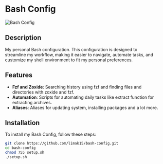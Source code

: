 # Bash Config

![Bash Config](https://img.shields.io/badge/version-1.0.0-brightgreen.svg)

## Description

My personal Bash configuration. This configuration is designed to streamline my workflow, making it easier to navigate, automate tasks, and customize my shell environment to fit my personal preferences.

## Features
- **Fzf and Zoxide**: Searching history using fzf and finding files and directories with zoxide and fzf.
- **Automation**: Scripts for automating daily tasks like extract function for extracting archives.
- **Aliases**: Aliases for updating system, installing packages and a lot more.

## Installation

To install my Bash Config, follow these steps:

   ```bash
   git clone https://github.com/limak15/bash-config.git
   cd bash-config
   chmod 755 setup.sh
   ./setup.sh
   ```

